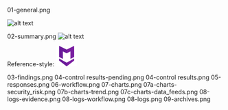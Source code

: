
01-general.png

![alt text](https://github.com/vistadataproject/VAM2ProjectManagement/blob/master/ATO/RV-2019-03-15/screenshots/assessment_details/01-general.png "01-general")

02-summary.png
![alt text](https://github.com/vistadataproject/VAM2ProjectManagement/blob/master/ATO/RV-2019-03-15/screenshots/assessment_details/01-general.png "02-summary.png")


Reference-style: 
![alt text][logo]



03-findings.png
04-control results-pending.png
04-control results.png
05-responses.png
06-workflow.png
07-charts.png
07a-charts-security_risk.png
07b-charts-trend.png
07c-charts-data_feeds.png
08-logs-evidence.png
08-logs-workflow.png
08-logs.png
09-archives.png




[logo]: https://github.com/adam-p/markdown-here/raw/master/src/common/images/icon48.png "Logo Title Text 2"
